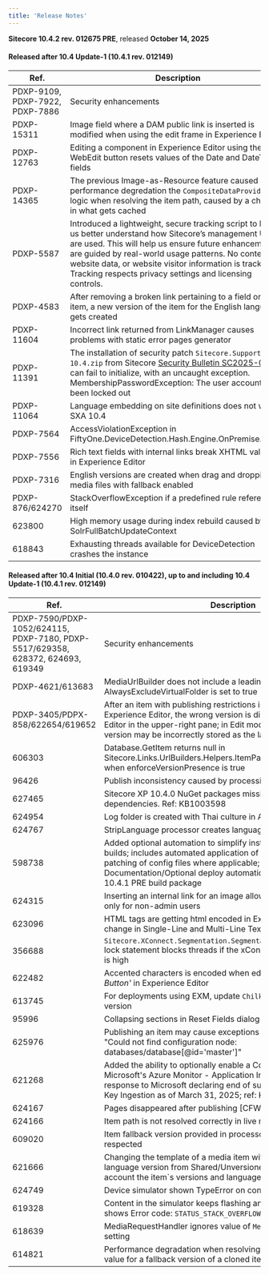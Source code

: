 ```yaml
---
title: 'Release Notes'
---
```

**Sitecore 10.4.2 rev. 012675 PRE**, released **October 14, 2025**

#### Released after 10.4 Update-1 (10.4.1 rev. 012149)

Ref. | Description
--- | ---
PDXP-9109, PDXP-7922, PDXP-7886 | Security enhancements
PDXP-15311 | Image field where a DAM public link is inserted is modified when using the edit frame in Experience Editor
PDXP-12763 | Editing a component in Experience Editor using the WebEdit button resets values of the Date and DateTime fields
PDXP-14365 | The previous Image-as-Resource feature caused a performance degredation the `CompositeDataProvider` logic when resolving the item path, caused by a change in what gets cached
PDXP-5587 | Introduced a lightweight, secure tracking script to help us better understand how Sitecore’s management UIs are used. This will help us ensure future enhancements are guided by real-world usage patterns. No content, website data, or website visitor information is tracked. Tracking respects privacy settings and licensing controls.
PDXP-4583 | After removing a broken link pertaining to a field on an item, a new version of the item for the English language gets created
PDXP-11604 | Incorrect link returned from LinkManager causes problems with static error pages generator
PDXP-11391 | The installation of security patch `Sitecore.Support.10.0-10.4.zip` from Sitecore [Security Bulletin SC2025-003](https://support.sitecore.com/kb?id=kb_article_view&sysparm_article=KB1003667) can fail to initialize, with an uncaught exception. MembershipPasswordException: The user account has been locked out
PDXP-11064 | Language embedding on site definitions does not work in SXA 10.4
PDXP-7564 | AccessViolationException in FiftyOne.DeviceDetection.Hash.Engine.OnPremise.Native
PDXP-7556 | Rich text fields with internal links break XHTML validation in Experience Editor
PDXP-7316 | English versions are created when drag and dropping media files with fallback enabled
PDXP-876/624270 | StackOverflowException if a predefined rule references itself
623800 | High memory usage during index rebuild caused by SolrFullBatchUpdateContext
618843 | Exhausting threads available for DeviceDetection crashes the instance

#### Released after 10.4 Initial (10.4.0 rev. 010422), up to and including 10.4 Update-1 (10.4.1 rev. 012149)

Ref. | Description
--- | ---
PDXP-7590/PDXP-1052/624115, PDXP-7180, PDXP-5517/629358, 628372, 624693, 619349 | Security enhancements
PDXP-4621/613683 | MediaUrlBuilder does not include a leading slash in the URL when AlwaysExcludeVirtualFolder is set to true
PDXP-3405/PDPX-858/622654/619652 | After an item with publishing restrictions is opened in the Experience Editor, the wrong version is displayed in the Content Editor in the upper-right pane; in Edit mode the resolved item version may be incorrectly stored as the latest in the "Item" cache
606303 | Database.GetItem returns null in Sitecore.Links.UrlBuilders.Helpers.ItemPathBuilder.GetRelativePath when enforceVersionPresence is true
96426 | Publish inconsistency caused by processing order
627465 | Sitecore XP 10.4.0 NuGet packages missing third party dependencies. Ref: KB1003598
624954 | Log folder is created with Thai culture in Azure Web App
624767 | StripLanguage processor creates languages as case-sensitive
598738 | Added optional automation to simplify installing SXP 10.4.1 PRE builds; includes automated application of binding redirects and patching of config files where applicable; see Documentation/Optional deploy automation/readme.md in the SXP 10.4.1 PRE build package
624315 | Inserting an internal link for an image allows selecting media items only for non-admin users
623096 | HTML tags are getting html encoded in Experience Editor after text change in Single-Line and Multi-Line Text
356688 | `Sitecore.XConnect.Segmentation.SegmentationEngine.PerformSearch` lock statement blocks threads if the xConnect search response time is high
622482 | Accented characters is encoded when edited using *'Field Editor Button'* in Experience Editor
613745 | For deployments using EXM, update `ChilkatDotNet48` to the latest version
95996 | Collapsing sections in Reset Fields dialog throws an exception
625976 | Publishing an item may cause exceptions on remote instances: "Could not find configuration node: databases/database[@id='master']"
621268 | Added the ability to optionally enable a Connection String in Microsoft's Azure Monitor - Application Insights feature, in response to Microsoft declaring end of support for Instrumentation Key Ingestion as of March 31, 2025; ref: KB1003554
624167 | Pages disappeared after publishing [CFW-5772]
624166 | Item path is not resolved correctly in live mode [CFW-5342]
609020 | Item fallback version provided in processor argument is not respected
621666 | Changing the template of a media item with a single language and language version from Shared/Unversioned to Versioned is not account the item`s versions and language
624749 | Device simulator shown TypeError on console and blinking
619328 | Content in the simulator keeps flashing and eventually the page shows Error code: `STATUS_STACK_OVERFLOW`
618639 | MediaRequestHandler ignores value of `MediaResponse.Cacheability` setting
614821 | Performance degradation when resolving Standard Values token value for a fallback version of a cloned item